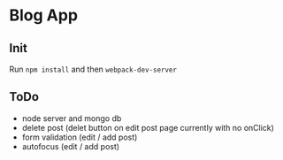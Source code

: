 # Blog App

## Init

Run `npm install` and then `webpack-dev-server`

## ToDo
- node server and mongo db
- delete post (delet button on edit post page currently with no onClick)
- form validation (edit / add post)
- autofocus (edit / add post)

